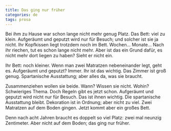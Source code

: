```yaml
---
title: Das ging nur früher
categories: de
tags: prosa
---
```


Bei ihm zu Hause war schon lange nicht mehr genug Platz. Das Bett: viel zu klein. Aufgeräumt und geputzt wird nur für Besuch; und solcher ist sie ja nicht. Ihr Kopfkissen liegt trotzdem noch im Bett. Wochen… Monate… Nach ihr riechen, tut es schon lange nicht mehr. Aber ist das ein Grund dafür, es nicht mehr dort liegen zu haben? Sieht er nicht ein.

Ihr Bett: noch kleiner. Wenn man zwei Matratzen nebeneinander legt, geht es. Aufgeräumt und geputzt? Immer. Ihr ist das wichtig. Das Zimmer ist groß genug. Spartanische Ausstattung; aber alles da, was sie braucht.

Zusammenziehen wollen sie beide. Wann? Wissen sie nicht. Wohin? Schwieriges Thema. Doch Regeln gibt es jetzt schon. Aufgeräumt und geputzt wird nicht nur für Besuch. Das ist ihnen wichtig. Die spartanische Ausstattung bleibt. Dekoration ist in Ordnung; aber nicht zu viel. Zwei Matratzen auf dem Boden gingen. Jetzt kommt aber ein großes Bett.

Denn nach acht Jahren braucht es doppelt so viel Platz: zwei mal neunzig Zentimeter. Aber nicht auf dem Boden; das ging nur früher.
